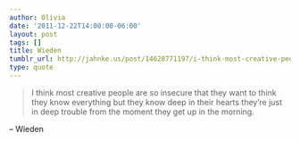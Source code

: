 ```yaml
---
author: Olivia
date: '2011-12-22T14:00:00-06:00'
layout: post
tags: []
title: Wieden
tumblr_url: http://jahnke.us/post/14628771197/i-think-most-creative-people-are-so-insecure-that
type: quote
---
```


> I think most creative people are so insecure that they want to think they know everything but they know deep in their hearts they’re just in deep trouble from the moment they get up in the morning.

– Wieden
